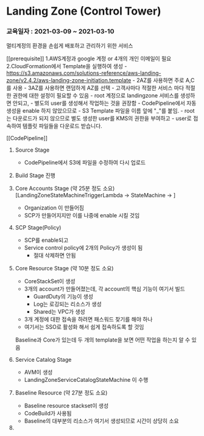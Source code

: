 # Landing Zone (Control Tower) 

### 교육일자 : 2021-03-09 ~ 2021-03-10

멀티계정의 환경을 손쉽게 배포하고 관리하기 위한 서비스



[[prerequisite]]
1.AWS계정과 google 계정 or 4개의 개인 이메일이 필요
2.CloudFormation에서 Template을 실행하여 생성
    - https://s3.amazonaws.com/solutions-reference/aws-landing-zone/v2.4.2/aws-landing-zone-initiation.template
    - 2AZ를 사용하면 주로 A,C를 사용
    - 3AZ를 사용하면 랜덤하게 AZ를 선택
    - 고객사마다 적절한 서비스 마다 적절한 권한에 대한 설정이 필요할 수 있음 
    - root 계정으로 landingzone 서비스를 생성하면 안되고,
    - 별도의 user를 생성해서 작업하는 것을 권장함
    - CodePipeline에서 자동 생성을 enable 하지 않았으므로
    - S3 Template 파일을 이름 앞에 "_"를 붙임.
    - root는 다운로드가 되지 않으므로 별도 생성한 user를 KMS의 권한을 부여하고
    - user로 접속하여 템플릿 파일들을 다운로드 받습니다.


[[CodePipeline]]
1. Source Stage 
    - CodePipeline에서 S3에 파일을 수정하여 다시 업로드
2. Build Stage 진행

3. Core Accounts Stage (약 25분 정도 소요)
    [LandingZoneStateMachineTriggerLambda -> StateMachine -> ]
    - Organization 이 만들어짐
    - SCP가 만들어지지만 이를 나중에 enable 시킬 것임

4. SCP Stage(Policy)
    - SCP를 enable되고
    - Service control policy에 2개의 Policy가 생성이 됨
      - 절대 삭제하면 안됨

5. Core Resource Stage (약 10분 정도 소요)
    - CoreStackSet이 생성
    - 3개의 account가 만들어졌는데, 각 account의 핵심 기능이 여기서 빌드
      - GuardDuty의 기능이 생성
      - Log는 로깅되는 리소스가 생성
      - Shared는 VPC가 생성
    - 3개 계정에 대한 접속을 하려면 패스워드 찾기를 해야 하나
    - 여기서는 SSO로 활성화 해서 쉽게 접속하도록 할 것임

    Baseline과 Core가 있는데 두 개의 template을 보면 어떤 작업을 하는지 알 수 있음

6. Service Catalog Stage
    - AVM이 생성
    - LandingZoneServiceCatalogStateMachine 이 수행

7. Baseline Resource (약 27분 정도 소요)
    - Baseline resource stackset이 생성
    - CodeBuild가 사용됨
    - Baseline의 대부분의 리소스가 여기서 생성되므로 시간이 상당히 소요

8. 
